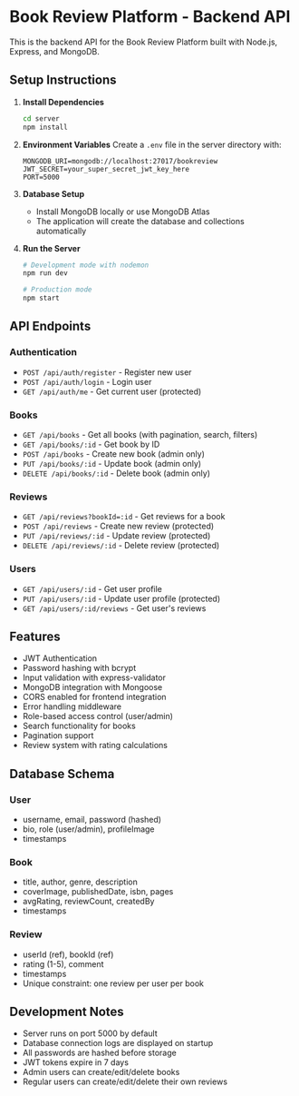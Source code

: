 
# Book Review Platform - Backend API

This is the backend API for the Book Review Platform built with Node.js, Express, and MongoDB.

## Setup Instructions

1. **Install Dependencies**
   ```bash
   cd server
   npm install
   ```

2. **Environment Variables**
   Create a `.env` file in the server directory with:
   ```
   MONGODB_URI=mongodb://localhost:27017/bookreview
   JWT_SECRET=your_super_secret_jwt_key_here
   PORT=5000
   ```

3. **Database Setup**
   - Install MongoDB locally or use MongoDB Atlas
   - The application will create the database and collections automatically

4. **Run the Server**
   ```bash
   # Development mode with nodemon
   npm run dev
   
   # Production mode
   npm start
   ```

## API Endpoints

### Authentication
- `POST /api/auth/register` - Register new user
- `POST /api/auth/login` - Login user
- `GET /api/auth/me` - Get current user (protected)

### Books
- `GET /api/books` - Get all books (with pagination, search, filters)
- `GET /api/books/:id` - Get book by ID
- `POST /api/books` - Create new book (admin only)
- `PUT /api/books/:id` - Update book (admin only)
- `DELETE /api/books/:id` - Delete book (admin only)

### Reviews
- `GET /api/reviews?bookId=:id` - Get reviews for a book
- `POST /api/reviews` - Create new review (protected)
- `PUT /api/reviews/:id` - Update review (protected)
- `DELETE /api/reviews/:id` - Delete review (protected)

### Users
- `GET /api/users/:id` - Get user profile
- `PUT /api/users/:id` - Update user profile (protected)
- `GET /api/users/:id/reviews` - Get user's reviews

## Features

- JWT Authentication
- Password hashing with bcrypt
- Input validation with express-validator
- MongoDB integration with Mongoose
- CORS enabled for frontend integration
- Error handling middleware
- Role-based access control (user/admin)
- Search functionality for books
- Pagination support
- Review system with rating calculations

## Database Schema

### User
- username, email, password (hashed)
- bio, role (user/admin), profileImage
- timestamps

### Book
- title, author, genre, description
- coverImage, publishedDate, isbn, pages
- avgRating, reviewCount, createdBy
- timestamps

### Review
- userId (ref), bookId (ref)
- rating (1-5), comment
- timestamps
- Unique constraint: one review per user per book

## Development Notes

- Server runs on port 5000 by default
- Database connection logs are displayed on startup
- All passwords are hashed before storage
- JWT tokens expire in 7 days
- Admin users can create/edit/delete books
- Regular users can create/edit/delete their own reviews
